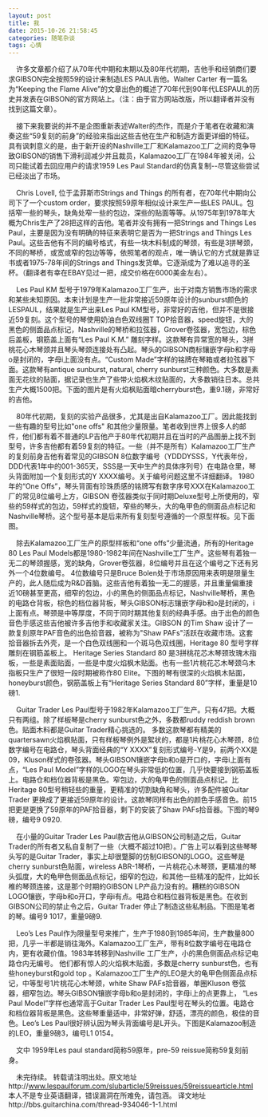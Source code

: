 ```yaml
---
layout: post
title: 我
date: 2015-10-26 21:58:45
categories: 随笔杂谈
tags: 心情 
---
```


&#160;&#160;&#160;&#160;许多文章都介绍了从70年代中期和末期以及80年代初期，吉他手和经销商们要求GIBSON完全按照59的设计来制造LES PAUL吉他。Walter Carter 有一篇名为“Keeping the Flame Alive”的文章出色的概述了70年代到90年代LESPAUL的历史并发表在GIBSON的官方网站上。（注：由于官方网站改版，所以翻译者并没有找到这篇文章）。

&#160;&#160;&#160;&#160;接下来我要说的并不是企图重新表述Walter的杰作，而是介于笔者在收藏和演奏这些“59复刻的前身”的经验来指出这些吉他在生产和制造方面更详细的特征。具有讽刺意义的是，由于新开设的Nashville工厂和Kalamazoo工厂之间的竞争导致GIBSON的销售下滑利润减少并且裁员，Kalamazoo工厂在1984年被关闭，公司只能试着去回应用户的请求1959 Les Paul Standard的仿真复制--尽管这些尝试已经淡出了市场。

&#160;&#160;&#160;&#160;Chris Lovell, 位于孟菲斯市Strings and Things 的所有者，在70年代中期向公司下了一个custom order，要求按照59原年相似设计来生产一些LES PAUL。包括窄一些的琴头，缺角处窄一些的包边，深些的贴面等等。从1975年到1978年大概为Chris生产了28把这样的吉他。笔者并没有拥有一把Strings and Things Les Paul，主要是因为没有明确的特征来表明它是否为一把Strings and Things Les Paul。这些吉他有不同的编号格式，有些一块木料制成的琴颈，有些是3拼琴颈，不同的琴桥，或宽或窄的包边等等，依照笔者的观点，唯一确认它的方式就是靠证书或者1975-78年间的Strings and Things发货单。它逐渐成为了难以追寻的圣杯。（翻译者有幸在EBAY见过一把，成交价格在6000美金左右）。

&#160;&#160;&#160;&#160;Les Paul KM 型号于1979年Kalamazoo工厂生产，出于对南方销售市场的需求和某些未知原因。本来计划是生产一批非常接近59原年设计的sunburst颜色的LESPAUL，结果就是生产出来Les Paul KM型号，非常好的吉他，但并不是很接近59复刻。这个型号的琴使用奶油白色双线圈T TOP拾音器，speed旋钮，大的黑色的侧面品点标记，Nashville的琴桥和拉弦器，Grover卷弦器，宽包边，棕色后盖板，钢筋盖上面有“Les Paul K.M.” 雕刻字样。这款琴有异常宽的琴头，3拼桃花心木琴颈并且琴头琴颈连接处有凸起。琴头的GIBSON商标镶嵌字母b和字母o是封闭的，字母i上面没有点。“Custom Made”字样的铭牌在琴箱或者拉弦器下面。这款琴有antique sunburst, natural,  cherry sunburst三种颜色。大多数是素面无花纹的贴面，据记录也生产了些带火焰枫木纹贴面的，大多数销往日本。总共生产大概1500把。下面的图片是有火焰枫贴面暗cherryburst色，重9.1磅，非常好的吉他。

&#160;&#160;&#160;&#160;80年代初期，复刻的实验产品很多，尤其是出自Kalamazoo工厂。因此能找到一些有趣的型号比如"one offs" 和其他少量限量。笔者收到世界上很多人的邮件，他们都有着不普通的LP吉他产于80年代初期并且在当时的产品图册上找不到型号，许多吉他都有着59复刻的特征。一些（并不是所有）Kalamazoo工厂生产的复刻前身吉他有着常见的GIBSON 8位数字编号（YDDDYSSS，Y代表年份，DDD代表1年中的001-365天，SSS是一天中生产的具体序列号）在电路仓里，琴头背面附加一个复刻形式的Y XXXX编号。关于编号问题这里不详细翻译。
1980年的“One Offs”，琴头背面有珍珠质感的铭牌写有数字序号XXX在Kalamazoo工厂的常见8位编号上方，GIBSON 卷弦器类似于同时期Deluxe型号上所使用的，窄些的59样式的包边，59样式的旋钮，窄些的琴头，大的龟甲色的侧面品点标记和Nashville琴桥。这个型号基本是后来所有复刻型号遵循的一个原型样板。见下面图。

&#160;&#160;&#160;&#160;除去Kalamazoo工厂生产的原型样板和“one offs”少量流通，所有的Heritage 80 Les Paul Models都是1980-1982年间在Nashville工厂生产。这些琴有着独一无二的琴颈握感，宽的缺角，Grover卷弦器，8位编号并且在这个编号之下还有另外一个4位数编号。
4位数编号只是Bruce Bolen处于市场原因用来表明是限量生产的，此人随后成为R&D首脑。这些吉他有着独一无二的握感，并且重量偏重接近10磅甚至更高，细窄的包边，小的黑色的侧面品点标记，Nashville琴桥，黑色的电路仓背板，棕色的档位器背板，琴头GIBSON标志镶嵌字母b和o是封闭的，i上面有点。琴颈是中等厚度，不同于同时期其他复刻的经典手感。由于出色的颜色音色手感这些吉他被许多吉他手和收藏家关注。GIBSON 的Tim Shaw 设计了一款复刻原年PAF音色的出色拾音器，被称为"Shaw PAFs"活跃在收藏市场。这套拾音器拆去外壳，是一个白色双线圈和一个斑马色双线圈，Heritage 80 型号字样雕刻在钢筋盖板上。
Heritage Series Standard 80 是3拼桃花芯木琴颈玫瑰木指板，一些是素面贴面，一些是中度火焰枫木贴面。也有一些1片桃花芯木琴颈乌木指板只生产了很短一段时期被称作80 Elite。下图的琴有很深的火焰枫木贴面，honeyburst颜色，钢筋盖板上有“Heritage Series Standard 80”字样，重量是10磅1.

&#160;&#160;&#160;&#160;Guitar Trader Les Paul型号于1982年Kalamazoo工厂生产。只有47把。大概只有两组。除了样板琴是cherry sunburst色之外，多数都ruddy reddish brown色。贴面木料都是Guitar Trader精心挑选的。
多数这款琴都有精美的quartersawn火焰枫贴面，只有样板琴例外是絮状的，都是1片桃花心木琴颈，8位数字编号在电路仓，琴头背面经典的“Y XXXX”复刻形式编号-Y是9，前两个XX是09，Kluson样式的卷弦器。琴头GIBSON镶嵌字母b和o是开口的，字母i上面有点，“Les Paul Model”字样的LOGO在琴头非常低的位置，几乎快要接到钢筋盖板上。电路仓和档位器背板是黑色。窄包边，大的龟甲色的侧面品点标记。比Heritage 80型号稍轻些的重量，更精准的切割缺角和琴头，许多配件被Guitar Trader 更换成了更接近59原年的设计。这款琴同样有出色的颜色手感音色。前15把更是更换了59原年的PAF拾音器，剩下的安装了Shaw PAFs拾音器。下图的琴9磅，编号9 0920.

&#160;&#160;&#160;&#160;在小量的Guitar Trader Les Paul款吉他从GIBSON公司制造之后，Guitar Trader的所有者又私自复制了一些（大概不超过10把）。广告上可以看到这些琴琴头写的是Guitar Trader，事实上却很蹩脚的仿制GIBSON的LOGO。这些琴是cherry sunburst色贴面，wireless ABR-1琴桥，一片桃花心木琴颈，更精准的琴头弧度，大的龟甲色侧面品点标记，细窄的包边，和其他一些精准的配件，比如长椎的琴颈连接，这是那个时期的GIBSON LP产品力没有的。糟糕的GIBSON LOGO镶嵌，字母b和o开口，字母i有点。电路仓和档位器背板是黑色。在收到GIBSON公司的禁止令之后，Guitar Trader 停止了制造这些私制品。下图是笔者的琴。编号9 1017，重量9磅9.

&#160;&#160;&#160;&#160;Leo’s Les Paul作为限量型号来推广，生产于1980到1985年间，生产数量800把，几乎一半都是销往海外。Kalamazoo工厂生产，带有8位数字编号在电路仓内，更有收藏价值。1983年转移到Nashville 工厂生产，小的黑色侧面品点标记电路仓内无编号。
他们都有惊人的火焰枫木贴面，多数是cherry sunburst色，也有些honeyburst和gold top 。Kalamazoo工厂生产的LEO是大的龟甲色侧面品点标记，中等型号1片桃花心木琴颈，white Shaw PAFs拾音器，单圈Kluson 卷弦器，细窄包边。琴头GIBSON镶嵌字母b和o是封闭的，字母i上的点更靠上， “Les Paul Model”字样也通常高于Guitar Trader Les Paul型号在琴头的位置。电路仓和档位器背板是黑色。这些琴重量适中，非常好弹，舒适，漂亮的颜色，极佳的音色。Leo’s Les Paul很好辨认因为琴头背面编号是L开头。下图是Kalamazoo制造的LEO，重量9磅3，编号L1 0154。

&#160;&#160;&#160;&#160;文中 1959年Les paul standard简称59原年，pre-59 reissue简称59复刻前身。

&#160;&#160;&#160;&#160;未完待续。
转载请注明出处。原文地址http://www.lespaulforum.com/slubarticle/59reissues/59reissuearticle.html
本人不是专业英语翻译，错误漏洞在所难免，请包涵。
译文地址http://bbs.guitarchina.com/thread-934046-1-1.html






